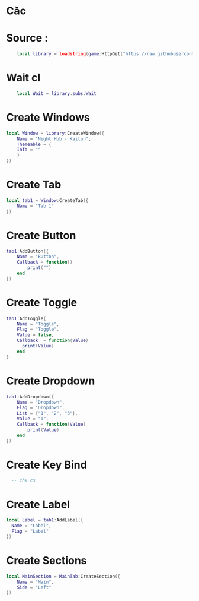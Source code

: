 # Căc

# Source :
```lua
    local library = loadstring(game:HttpGet("https://raw.githubusercontent.com/SourceFullNightHub/nh-c-c/main/Source"))()
```

# Wait cl
```lua
    local Wait = library.subs.Wait
```

# Create Windows
```lua
local Window = library:CreateWindow({
    Name = "Night Hub - Kaitun",
    Themeable = {
    Info = ""
    }
})
```

# Create Tab
```lua
local tab1 = Window:CreateTab({
    Name = "Tab 1"
})
```

# Create Button
```lua
tab1:AddButton({
    Name = "Button",
    Callback = function()
        print("")
    end
})
```

# Create Toggle
```lua
tab1:AddToggle{
    Name = "Toggle",
    Flag = "Toggle",
    Value = false,
    Callback  = function(Value)
      print(Value)
    end
}
```

# Create Dropdown
```lua
tab1:AddDropdown({
    Name = "Dropdown",
    Flag = "Dropdown",
    List = {"1", "2", "3"},
    Value = "1",
    Callback = function(Value)
        print(Value)
    end
})
```

# Create Key Bind
```lua
  -- chx cs
```

# Create Label
```lua
local Label = tab1:AddLabel({
  Name = "Label",
  Flag = "Label"
})
```

# Create Sections
```lua
local MainSection = MainTab:CreateSection({
    Name = "Main",
    Side = "Left"
})
```
